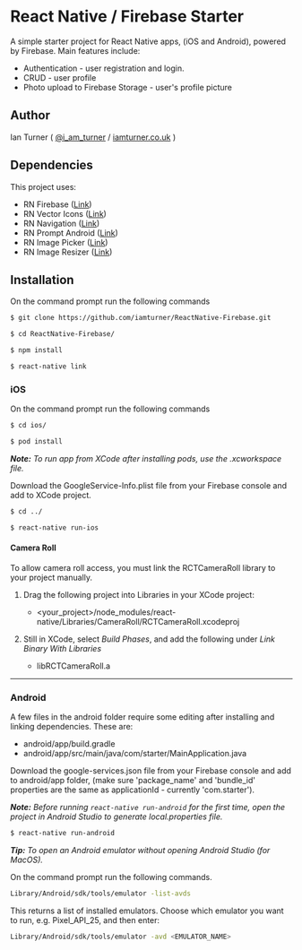 # React Native / Firebase Starter

A simple starter project for React Native apps, (iOS and Android), powered by Firebase. Main features include:

* Authentication - user registration and login.
* CRUD - user profile
* Photo upload to Firebase Storage - user's profile picture


## Author

Ian Turner ( [@i_am_turner](http://twitter.com/i_am_turner) / [iamturner.co.uk](http://iamturner.co.uk) )

## Dependencies

This project uses:

* RN Firebase ([Link](https://github.com/invertase/react-native-firebase))
* RN Vector Icons ([Link](https://github.com/oblador/react-native-vector-icons))
* RN Navigation ([Link](https://github.com/wix/react-native-navigation))
* RN Prompt Android ([Link](https://github.com/shimohq/react-native-prompt-android))
* RN Image Picker ([Link](https://github.com/react-community/react-native-image-picker))
* RN Image Resizer ([Link](https://github.com/bamlab/react-native-image-resizer))

## Installation

On the command prompt run the following commands

```sh
$ git clone https://github.com/iamturner/ReactNative-Firebase.git

$ cd ReactNative-Firebase/

$ npm install
```

```sh
$ react-native link
```

### iOS

On the command prompt run the following commands

```sh
$ cd ios/

$ pod install
```
**_Note:_** *To run app from XCode after installing pods, use the .xcworkspace file.*

Download the GoogleService-Info.plist file from your Firebase console and add to XCode project.

```sh
$ cd ../

$ react-native run-ios
```

#### Camera Roll

To allow camera roll access, you must link the RCTCameraRoll library to your project manually.

1. Drag the following project into Libraries in your XCode project:

	* <your_project>/node_modules/react-native/Libraries/CameraRoll/RCTCameraRoll.xcodeproj

2. Still in XCode, select *Build Phases*, and add the following under *Link Binary With Libraries*

	* libRCTCameraRoll.a

---

### Android

A few files in the android folder require some editing after installing and linking dependencies. These are:

* android/app/build.gradle
* android/app/src/main/java/com/starter/MainApplication.java

Download the google-services.json file from your Firebase console and add to android/app folder, (make sure 'package_name' and 'bundle_id' properties are the same as applicationId - currently 'com.starter').

**_Note:_** *Before running ` react-native run-android ` for the first time, open the project in Android Studio to generate local.properties file.*

```sh
$ react-native run-android
```
**_Tip:_** *To open an Android emulator without opening Android Studio (for MacOS).*

On the command prompt run the following commands.

```sh
Library/Android/sdk/tools/emulator -list-avds
```
This returns a list of installed emulators. Choose which emulator you want to run, e.g. Pixel_API_25, and then enter:

```sh
Library/Android/sdk/tools/emulator -avd <EMULATOR_NAME>
```
